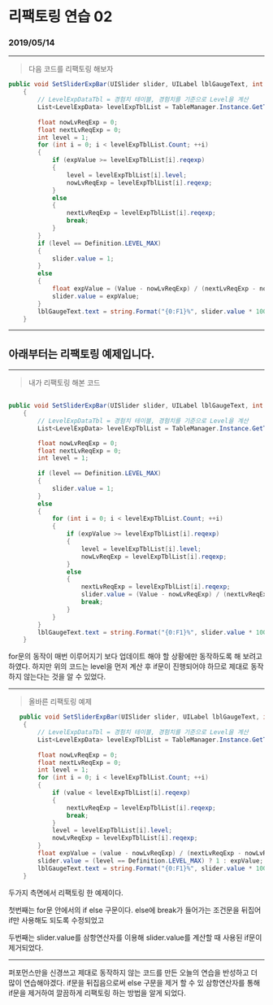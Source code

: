 # 리팩토링 연습 02
### 2019/05/14


---

> 다음 코드를 리팩토링 해보자

```C#
public void SetSliderExpBar(UISlider slider, UILabel lblGaugeText, int Value)
    {
        // LevelExpDataTbl = 경험치 테이블, 경험치를 기준으로 Level을 계산
        List<LevelExpData> levelExpTblList = TableManager.Instance.GetTbl<LevelExpDataTbl>().GetDataList();
        
        float nowLvReqExp = 0;
        float nextLvReqExp = 0;
        int level = 1;
        for (int i = 0; i < levelExpTblList.Count; ++i)
        {
            if (expValue >= levelExpTblList[i].reqexp)
            {
                level = levelExpTblList[i].level;
                nowLvReqExp = levelExpTblList[i].reqexp;
            }
            else
            {
                nextLvReqExp = levelExpTblList[i].reqexp;
                break;
            }
        }
        if (level == Definition.LEVEL_MAX)
        {
            slider.value = 1;
        }
        else
        {
            float expValue = (Value - nowLvReqExp) / (nextLvReqExp - nowLvReqExp);
            slider.value = expValue;
        }
        lblGaugeText.text = string.Format("{0:F1}%", slider.value * 100f);
    }    
```
    
    
---
    
    
## 아래부터는 리팩토링 예제입니다.
    
    
---
    
    
> 내가 리팩토링 해본 코드
    
```C#
    
public void SetSliderExpBar(UISlider slider, UILabel lblGaugeText, int Value)
    {
        // LevelExpDataTbl = 경험치 테이블, 경험치를 기준으로 Level을 계산
        List<LevelExpData> levelExpTblList = TableManager.Instance.GetTbl<LevelExpDataTbl>().GetDataList();

        float nowLvReqExp = 0;
        float nextLvReqExp = 0;
        int level = 1;
                
        if (level == Definition.LEVEL_MAX)
        {
            slider.value = 1;
        }
        else
        {
            for (int i = 0; i < levelExpTblList.Count; ++i)
            {
                if (expValue >= levelExpTblList[i].reqexp)
                {
                    level = levelExpTblList[i].level;
                    nowLvReqExp = levelExpTblList[i].reqexp;
                }
                else
                {
                    nextLvReqExp = levelExpTblList[i].reqexp;
                    slider.value = (Value - nowLvReqExp) / (nextLvReqExp - nowLvReqExp);
                    break;
                }
            }
        }
        lblGaugeText.text = string.Format("{0:F1}%", slider.value * 100f);
    }
```
    
for문의 동작이 매번 이루어지기 보다 업데이트 해야 할 상황에만 동작하도록 해 보려고 하였다.
하지만 위의 코드는 level을 먼저 계산 후 if문이 진행되어야 하므로 제대로 동작하지 않는다는 것을 알 수 있었다.
   
---
   
> 올바른 리팩토링 예제
   
```C#
   public void SetSliderExpBar(UISlider slider, UILabel lblGaugeText, int value)
    {
        // LevelExpDataTbl = 경험치 테이블, 경험치를 기준으로 Level을 계산
        List<LevelExpData> levelExpTblList = TableManager.Instance.GetTbl<LevelExpDataTbl>().GetDataList();
        
        float nowLvReqExp = 0;
        float nextLvReqExp = 0;
        int level = 1;
        for (int i = 0; i < levelExpTblList.Count; ++i)
        {
            if (value < levelExpTblList[i].reqexp)
            {
                nextLvReqExp = levelExpTblList[i].reqexp;
                break;
            }
            level = levelExpTblList[i].level;
            nowLvReqExp = levelExpTblList[i].reqexp;
        }
        float expValue = (value - nowLvReqExp) / (nextLvReqExp - nowLvReqExp);
        slider.value = (level == Definition.LEVEL_MAX) ? 1 : expValue;
        lblGaugeText.text = string.Format("{0:F1}%", slider.value * 100f);
    }
 ```
    
 두가지 측면에서 리팩토링 한 예제이다.
    
 첫번째는 for문 안에서의 if else 구문이다.
 else에 break가 들어가는 조건문을 뒤집어 if만 사용해도 되도록 수정되었고
    
 두번째는 slider.value를 삼항연산자를 이용해 slider.value를 계산할 때 사용된 if문이 제거되었다.
    
 ---
    
 퍼포먼스만을 신경쓰고 제대로 동작하지 않는 코드를 만든 오늘의 연습을 반성하고 더 많이 연습해야겠다.
 if문을 뒤집음으로써 else 구문을 제거 할 수 있
 삼항연산자를 통해 if문을 제거하여 깔끔하게 리팩토링 하는 방법을 알게 되었다.
